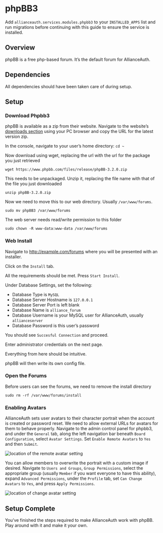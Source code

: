 # phpBB3

Add `allianceauth.services.modules.phpbb3` to your `INSTALLED_APPS` list and run migrations before continuing with this guide to ensure the service is installed.

## Overview
phpBB is a free php-based forum. It’s the default forum for AllianceAuth.

## Dependencies
All dependencies should have been taken care of during setup.

## Setup
### Download Phpbb3
phpBB is available as a zip from their website. Navigate to the website’s [downloads section](https://www.phpbb.com/downloads/) using your PC browser and copy the URL for the latest version zip.

In the console, navigate to your user’s home directory: `cd ~`

Now download using wget, replacing the url with the url for the package you just retrieved

    wget https://www.phpbb.com/files/release/phpBB-3.2.0.zip

This needs to be unpackaged. Unzip it, replacing the file name with that of the file you just downloaded

    unzip phpBB-3.2.0.zip

Now we need to move this to our web directory. Usually `/var/www/forums`.

    sudo mv phpBB3 /var/www/forums

The web server needs read/write permission to this folder

    sudo chown -R www-data:www-data /var/www/forums

### Web Install
Navigate to http://example.com/forums where you will be presented with an installer.

Click on the `Install` tab.

All the requirements should be met. Press `Start Install`.

Under Database Settings, set the following:
 - Database Type is `MySQL`
 - Database Server Hostname is `127.0.0.1`
 - Database Server Port is left blank
 - Database Name is `alliance_forum`
 - Database Username is your MySQL user for AllianceAuth, usually `allianceserver`
 - Database Password is this user’s password

You should see `Succesful Connection` and proceed.

Enter administrator credentials on the next page.

Everything from here should be intuitive.

phpBB will then write its own config file.

### Open the Forums
Before users can see the forums, we need to remove the install directory

    sudo rm -rf /var/www/forums/install

### Enabling Avatars
AllianceAuth sets user avatars to their character portrait when the account is created or password reset. We need to allow external URLs for avatars for them to behave properly. Navigate to the admin control panel for phpbb3, and under the `General` tab, along the left navigation bar beneath `Board Configuration`, select `Avatar Settings`. Set `Enable Remote Avatars` to `Yes` and then `Submit`.

![location of the remote avatar setting](/_static/images/installation/services/phpbb3/avatar_settings.png)

You can allow members to overwrite the portrait with a custom image if desired. Navigate to `Users and Groups`, `Group Permissions`, select the appropriate group (usually `Member` if you want everyone to have this ability), expand `Advanced Permissions`, under the `Profile` tab, set `Can Change Avatars` to `Yes`, and press `Apply Permissions`.

![location of change avatar setting](/_static/images/installation/services/phpbb3/avatar_permissions.png)

## Setup Complete
You’ve finished the steps required to make AllianceAuth work with phpBB. Play around with it and make it your own.
